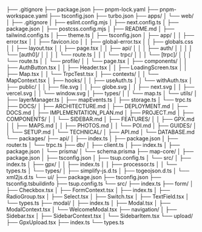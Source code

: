 ├── .gitignore
├── package.json
├── pnpm-lock.yaml
├── pnpm-workspace.yaml
├── tsconfig.json
├── turbo.json
├── apps/
│   └── web/
│       ├── .gitignore
│       ├── eslint.config.mjs
│       ├── next.config.ts
│       ├── package.json
│       ├── postcss.config.mjs
│       ├── README.md
│       ├── tailwind.config.ts
│       ├── theme.ts
│       ├── tsconfig.json
│       ├── app/
│       │   ├── error.tsx
│       │   ├── favicon.ico
│       │   ├── global-error.tsx
│       │   ├── globals.css
│       │   ├── layout.tsx
│       │   ├── page.tsx
│       │   ├── api/
│       │   │   ├── auth/
│       │   │   │   └── [auth0]/
│       │   │   │       └── route.ts
│       │   │   └── trpc/
│       │   │       └── [trpc]/
│       │   │           └── route.ts
│       │   └── profile/
│       │       └── page.tsx
│       ├── components/
│       │   ├── AuthButton.tsx
│       │   ├── Header.tsx
│       │   ├── LoadingScreen.tsx
│       │   ├── Map.tsx
│       │   └── TrpcTest.tsx
│       ├── contexts/
│       │   └── MapContext.tsx
│       ├── hooks/
│       │   ├── useAuth.ts
│       │   └── withAuth.tsx
│       ├── public/
│       │   ├── file.svg
│       │   ├── globe.svg
│       │   ├── next.svg
│       │   ├── vercel.svg
│       │   └── window.svg
│       ├── types/
│       │   └── map.ts
│       └── utils/
│           ├── layerManager.ts
│           ├── mapEvents.ts
│           ├── storage.ts
│           └── trpc.ts
├── DOCS/
│   ├── ARCHITECTURE.md
│   ├── DEPLOYMENT.md
│   ├── DOCS.md
│   ├── IMPLEMENTATION_PLAN.md
│   ├── PROJECT.md
│   ├── COMPONENTS/
│   │   └── SIDEBAR.md
│   ├── FEATURES/
│   │   ├── GPX.md
│   │   ├── MAPS.md
│   │   ├── PHOTOS.md
│   │   └── POI.md
│   ├── GUIDES/
│   │   └── SETUP.md
│   └── TECHNICAL/
│       ├── API.md
│       └── DATABASE.md
└── packages/
    ├── api/
    │   ├── index.ts
    │   ├── package.json
    │   ├── router.ts
    │   └── trpc.ts
    ├── db/
    │   ├── client.ts
    │   ├── index.ts
    │   ├── package.json
    │   └── prisma/
    │       └── schema.prisma
    ├── map-core/
    │   ├── package.json
    │   ├── tsconfig.json
    │   ├── tsup.config.ts
    │   └── src/
    │       ├── index.ts
    │       ├── gpx/
    │       │   ├── index.ts
    │       │   ├── processor.ts
    │       │   └── types.ts
    │       └── types/
    │           ├── simplify-js.d.ts
    │           ├── togeojson.d.ts
    │           └── xml2js.d.ts
    └── ui/
        ├── package.json
        ├── tsconfig.json
        ├── tsconfig.tsbuildinfo
        ├── tsup.config.ts
        └── src/
            ├── index.ts
            ├── form/
            │   ├── Checkbox.tsx
            │   ├── FormContext.tsx
            │   ├── index.ts
            │   ├── RadioGroup.tsx
            │   ├── Select.tsx
            │   ├── Switch.tsx
            │   ├── TextField.tsx
            │   └── types.ts
            ├── modal/
            │   ├── index.ts
            │   ├── Modal.tsx
            │   ├── ModalContext.tsx
            │   └── WelcomeModal.tsx
            ├── navigation/
            │   ├── Sidebar.tsx
            │   ├── SidebarContext.tsx
            │   └── SidebarItem.tsx
            └── upload/
                ├── GpxUpload.tsx
                ├── index.ts
                └── types.ts